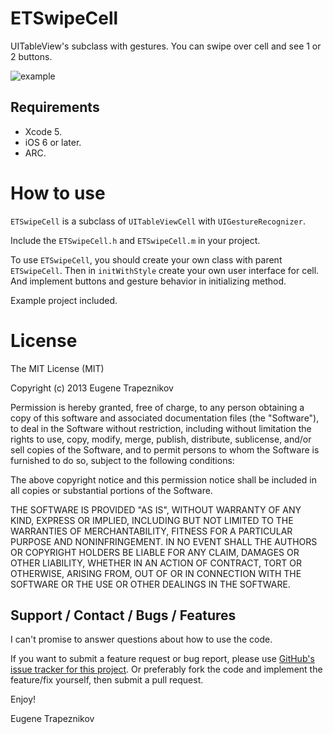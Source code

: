 ETSwipeCell
===========

UITableView's subclass with gestures. You can swipe over cell and see 1 or 2 buttons.

![example](https://raw.github.com/EugeneTrapeznikov/ETSwipeCell/master/demo/demo.gif)

Requirements
------------

- Xcode 5.
- iOS 6 or later.
- ARC.

How to use
=======================

`ETSwipeCell` is a subclass of `UITableViewCell` with `UIGestureRecognizer`.

Include the `ETSwipeCell.h` and `ETSwipeCell.m` in your project.

To use  `ETSwipeCell`, you should create your own class with parent `ETSwipeCell`. Then in `initWithStyle` create your own user interface for cell. And implement buttons and gesture behavior in initializing method.

Example project included.

License
=======================

The MIT License (MIT)

Copyright (c) 2013 Eugene Trapeznikov

Permission is hereby granted, free of charge, to any person obtaining a copy
of this software and associated documentation files (the "Software"), to deal
in the Software without restriction, including without limitation the rights
to use, copy, modify, merge, publish, distribute, sublicense, and/or sell
copies of the Software, and to permit persons to whom the Software is
furnished to do so, subject to the following conditions:

The above copyright notice and this permission notice shall be included in
all copies or substantial portions of the Software.

THE SOFTWARE IS PROVIDED "AS IS", WITHOUT WARRANTY OF ANY KIND, EXPRESS OR
IMPLIED, INCLUDING BUT NOT LIMITED TO THE WARRANTIES OF MERCHANTABILITY,
FITNESS FOR A PARTICULAR PURPOSE AND NONINFRINGEMENT. IN NO EVENT SHALL THE
AUTHORS OR COPYRIGHT HOLDERS BE LIABLE FOR ANY CLAIM, DAMAGES OR OTHER
LIABILITY, WHETHER IN AN ACTION OF CONTRACT, TORT OR OTHERWISE, ARISING FROM,
OUT OF OR IN CONNECTION WITH THE SOFTWARE OR THE USE OR OTHER DEALINGS IN
THE SOFTWARE.

Support / Contact / Bugs / Features
-----------------------------------

I can't promise to answer questions about how to use the code.

If you want to submit a feature request or bug report, please use [GitHub's issue tracker for this project](https://github.com/EugeneTrapeznikov/ETSwipeCell/issues).  Or preferably fork the code and implement the feature/fix yourself, then submit a pull request.

Enjoy!

Eugene Trapeznikov

